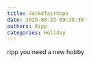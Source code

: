 ```yaml
---
title: Jack4fairhope
date: 2020-08-23 09:38:38
authors: Ripp
categories: Holiday
---
```


 ripp you need a new hobby